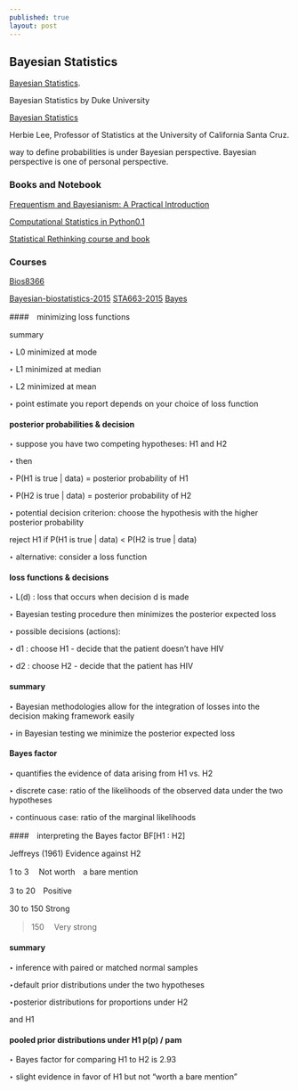 ```yaml
---
published: true
layout: post
---
```

## Bayesian Statistics

[Bayesian Statistics](https://www.coursera.org/learn/bayesian/home/welcome/). 


Bayesian Statistics
by Duke University


[Bayesian Statistics](https://www.coursera.org/learn/bayesian-statistics)

Herbie Lee, Professor of Statistics at the University of California Santa Cruz. 

way to define probabilities is under Bayesian perspective. Bayesian perspective is one of personal perspective.



### Books and Notebook


[Frequentism and Bayesianism: A Practical Introduction](http://jakevdp.github.io/blog/2014/03/11/frequentism-and-bayesianism-a-practical-intro/)

[Computational Statistics in Python0.1](https://people.duke.edu/~ccc14/sta-663/LinearAlgebraMatrixDecompWithSolutions.html)

[Statistical Rethinking course and book](https://github.com/rmcelreath/rethinking)
### Courses

[Bios8366](https://github.com/fonnesbeck/Bios8366/tree/master/notebooks)

[Bayesian-biostatistics-2015](https://github.com/petrkeil/Bayesian-biostatistics-2015)
[STA663-2015](https://github.com/Sta523-Fa14/STA663-2015)
[Bayes](https://github.com/jkarreth/Bayes)


####　minimizing loss functions

summary

‣ L0 minimized at mode 

‣ L1 minimized at median 

‣ L2 minimized at mean

‣ point estimate you report depends on your choice of loss function



#### posterior probabilities & decision

‣ suppose you have two competing hypotheses: H1 and H2

‣ then

‣ P(H1 is true | data) = posterior probability of H1 

‣ P(H2 is true | data) = posterior probability of H2

‣ potential decision criterion: choose the hypothesis with the higher posterior probability

reject H1 if P(H1 is true | data) < P(H2 is true | data) 

‣ alternative: consider a loss function



#### loss functions & decisions

‣ L(d) : loss that occurs when decision d is made 

‣ Bayesian testing procedure then minimizes the posterior expected loss

‣ possible decisions (actions): 

‣ d1 : choose H1 - decide that the patient doesn’t have HIV


‣ d2 : choose H2 - decide that the patient has HIV


#### summary

‣ Bayesian methodologies allow for the integration of losses into the decision making framework easily

‣ in Bayesian testing we minimize the posterior expected loss


#### Bayes factor

‣ quantifies the evidence of data arising from H1 vs. H2 

‣ discrete case: ratio of the likelihoods of the observed data under the two hypotheses

‣ continuous case: ratio of the marginal likelihoods

####　interpreting the Bayes factor BF[H1 : H2]

Jeffreys (1961) Evidence against H2

1 to 3 　Not worth　a bare mention 　

3 to 20　Positive



30 to 150 Strong

> 150　 Very strong



#### summary 
‣ inference with paired or matched normal samples

‣default prior distributions under the two hypotheses

‣posterior distributions for proportions under H2

and H1 

#### pooled prior distributions under H1 p(p) / pam

‣ Bayes factor for comparing H1 to H2 is 2.93

‣ slight evidence in favor of H1 but not “worth a bare mention”
